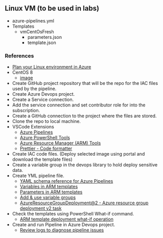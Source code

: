 ## Linux VM (to be used in labs)

- azure-pipelines.yml
- Templates
  - vmCentOsFresh
    - parameters.json
    - template.json

### References

- [Plan your Linux environment in Azure](https://learn.microsoft.com/en-us/training/modules/plan-your-linux-environment-in-azure/)
- CentOS 8
  - [image](https://azuremarketplace.microsoft.com/en-us/marketplace/apps?search=CentOS%208%20from%20OpenLogic%20by%20Perforce&page=1)
- Create GitHub project repository that will be the repo for the IAC files used by the pipeline.
- Create Azure Devops project.
- Create a Service connection.
- Add the service connection and set contributor role for into the subscription.
- Create a GitHub connection to the project where the files are stored.
- Clone the repo to local machine.
- VSCode Extensions
  - [Azure Pipelines](https://marketplace.visualstudio.com/items?itemName=ms-azure-devops.azure-pipelines)
  - [Azure PowerShell Tools](https://marketplace.visualstudio.com/items?itemName=azps-tools.azps-tools)
  - [Azure Resource Manager (ARM) Tools](https://marketplace.visualstudio.com/items?itemName=msazurermtools.azurerm-vscode-tools)
  - [Prettier - Code formatter](https://marketplace.visualstudio.com/items?itemName=esbenp.prettier-vscode)
- Create IAC code files. (Deploy selected image using portal and download the template files)
- Create a variable group in the devops library to hold deploy sensitive data.
- Create YML pipeline file.
  - [YAML schema reference for Azure Pipelines](https://learn.microsoft.com/en-us/azure/devops/pipelines/yaml-schema/?view=azure-pipelines)
  - [Variables in ARM templates](https://learn.microsoft.com/en-us/azure/azure-resource-manager/templates/variables)
  - [Parameters in ARM templates](https://learn.microsoft.com/en-us/azure/azure-resource-manager/templates/parameters)
  - [Add & use variable groups](https://learn.microsoft.com/en-us/azure/devops/pipelines/library/variable-groups?view=azure-devops&tabs=yaml)
  - [AzureResourceGroupDeployment@2 - Azure resource group deployment v2 task](https://learn.microsoft.com/en-us/azure/devops/pipelines/tasks/reference/azure-resource-group-deployment-v2?view=azure-pipelines&viewFallbackFrom=azure-devops)
- Check the templates using PowerShell What-if command.
  - [ARM template deployment what-if operation](https://learn.microsoft.com/en-us/azure/azure-resource-manager/templates/deploy-what-if?tabs=azure-powershell)
- Create and run Pipeline in Azure Devops project.
  - [Review logs to diagnose pipeline issues](https://learn.microsoft.com/en-us/azure/devops/pipelines/troubleshooting/review-logs?view=azure-devops)
